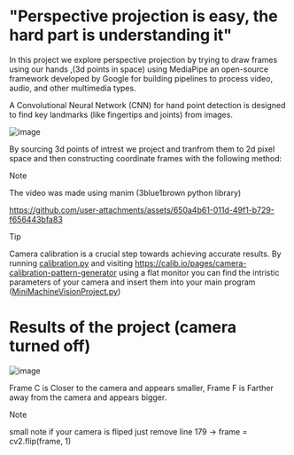 # "Perspective projection is easy, the hard part is understanding it"

In this project we explore perspective projection by trying to draw frames using our hands ,(3d points in space) using MediaPipe an open-source framework developed by Google for building pipelines to process video, audio, and other multimedia types.

A Convolutional Neural Network (CNN) for hand point detection is designed to find key landmarks (like fingertips and joints) from images.

![image](https://github.com/user-attachments/assets/0f798e5e-30ea-4f19-bfc4-8ffeffb733de)

By sourcing 3d points of intrest we project and tranfrom them to 2d pixel space and then constructing coordinate frames with the following method:

>[!NOTE]
> The video was made using manim (3blue1brown python library)

https://github.com/user-attachments/assets/650a4b61-011d-49f1-b729-f656443bfa83

> [!TIP]
>Camera calibration is a crucial step towards achieving accurate results. By running [calibration.py](https://github.com/kostasCode/Robotics-I-8.012/blob/main/BonusPoseDetectionCameraCalibration/calibration.py) and visiting https://calib.io/pages/camera-calibration-pattern-generator using a flat monitor you can find the intristic parameters of your camera and insert them into your main program ([MiniMachineVisionProject.py](https://github.com/kostasCode/Robotics-I-8.012/blob/main/BonusPoseDetectionCameraCalibration/MiniMachineVisionProject.py))

# Results of the project (camera turned off)

![image](https://github.com/user-attachments/assets/48f209e7-7b2a-4355-aa42-8b3135f52345)

Frame C is Closer to the camera and appears smaller, 
Frame F is Farther away from the camera and appears bigger.

>[!NOTE]
>small note if your camera is fliped just remove line 179 -> frame = cv2.flip(frame, 1)
